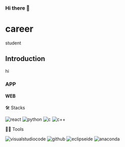 ### Hi there 👋

<!--
**zzinyy/zzinyy** is a ✨ _special_ ✨ repository because its `README.md` (this file) appears on your GitHub profile.

Here are some ideas to get you started:

- 🔭 I’m currently working on ...
- 🌱 I’m currently learning ...
- 👯 I’m looking to collaborate on ...
- 🤔 I’m looking for help with ...
- 💬 Ask me about ...
- 📫 How to reach me: ...
- 😄 Pronouns: ...
- ⚡ Fun fact: ...
-->
# career
student
## Introduction
hi
### APP

#### WEB

🛠️ Stacks

<img alt="react" src="http://img.shields.io/badge/react-61DAFB.svg?style=flat-wquare&logo=react&logoColor=white"/>
<img alt="python" src="http://img.shields.io/badge/python-3776AB.svg?style=flat-wquare&logo=python&logoColor=white"/>
<img alt="c" src="http://img.shields.io/badge/c-A8B9CC.svg?style=flat-wquare&logo=c&logoColor=white"/>
<img alt="c++" src="http://img.shields.io/badge/c++-00599C.svg?style=flat-wquare&logo=c++&logoColor=white"/>

💪🏼 Tools

<img alt="visualstudiocode" src="http://img.shields.io/badge/visualstudiocode-007ACC.svg?style=flat-wquare&logo=visualstudiocode&logoColor=white"/>
<img alt="github" src="http://img.shields.io/badge/github-181717.svg?style=flat-wquare&logo=github&logoColor=white"/>
<img alt="eclipseide" src="http://img.shields.io/badge/eclipseide-2C2255.svg?style=flat-wquare&logo=eclipseide&logoColor=white"/>
<img alt="anaconda" src="http://img.shields.io/badge/anaconda-44A833.svg?style=flat-wquare&logo=anaconda&logoColor=white"/>
